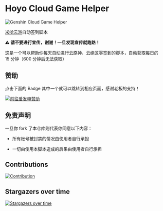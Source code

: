 # Hoyo Cloud Game Helper

![Genshin Cloud Game Helper](https://socialify.git.ci/earthjasonlin/HoyoCloudGameHelper/image?forks=1&language=1&name=1&owner=1&stargazers=1&theme=Light)

[米哈云游](https://mhyy.mihoyo.com/)自动签到脚本

**⚠️ 请不要进行宣传，谢谢！一旦发现宣传就跑路！**

这是一个可以帮助你每天自动进行云原神、云绝区零签到的脚本，自动获取每日的 15 分钟（600 分钟后无法获取）

## 赞助

点击下面的 Badge 其中一个就可以跳转到相应页面，感谢老板的支持！

<a href="https://afdian.net/a/earthjasonlin"><img src="https://img.shields.io/badge/%E7%88%B1%E5%8F%91%E7%94%B5-earthjasonlin-%238e8cd8?style=for-the-badge" alt="前往爱发电赞助" width=auto height=auto border="0" /></a>

## 免责声明

一旦你 fork 了本仓库则代表你同意以下内容：

- 所有账号被封禁的情况由使用者自行承担

- 一切由使用本脚本造成的后果由使用者自行承担

## Contributions

[![Contribution](https://repobeats.axiom.co/api/embed/a5d4b41b1ca14049d54b93ad9d00fe478f6154ec.svg "Repobeats analytics image")](#)

## Stargazers over time

[![Stargazers over time](https://starchart.cc/earthjasonlin/HoyoCloudGameHelper.svg)](https://starchart.cc/earthjasonlin/HoyoCloudGameHelper)
